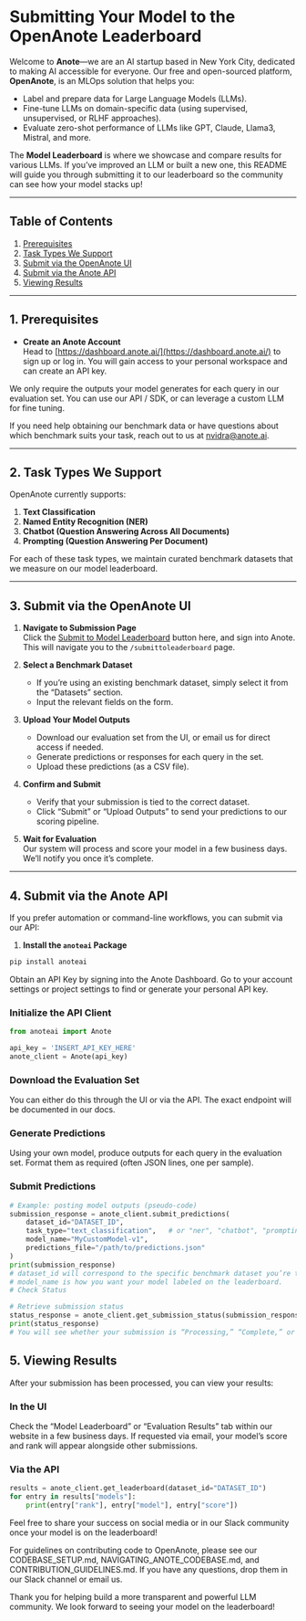 # Submitting Your Model to the OpenAnote Leaderboard

Welcome to **Anote**—we are an AI startup based in New York City, dedicated to making AI accessible for everyone. Our free and open-sourced platform, **OpenAnote**, is an MLOps solution that helps you:

- Label and prepare data for Large Language Models (LLMs).  
- Fine-tune LLMs on domain-specific data (using supervised, unsupervised, or RLHF approaches).
- Evaluate zero-shot performance of LLMs like GPT, Claude, Llama3, Mistral, and more.  

The **Model Leaderboard** is where we showcase and compare results for various LLMs. If you’ve improved an LLM or built a new one, this README will guide you through submitting it to our leaderboard so the community can see how your model stacks up!

---

## Table of Contents

1. [Prerequisites](#prerequisites)  
2. [Task Types We Support](#task-types-we-support)  
3. [Submit via the OpenAnote UI](#submit-via-the-openanote-ui)  
4. [Submit via the Anote API](#submit-via-the-anote-api)  
5. [Viewing Results](#viewing-results)  

---

## 1. Prerequisites

- **Create an Anote Account**  
Head to [https://dashboard.anote.ai/](https://dashboard.anote.ai/) to sign up or log in. You will gain access to your personal workspace and can create an API key.

We only require the outputs your model generates for each query in our evaluation set. You can use our API / SDK, or can leverage a custom LLM for fine tuning.

If you need help obtaining our benchmark data or have questions about which benchmark suits your task, reach out to us at [nvidra@anote.ai](mailto:nvidra@anote.ai).

---

## 2. Task Types We Support

OpenAnote currently supports:

1. **Text Classification**  
2. **Named Entity Recognition (NER)**  
3. **Chatbot (Question Answering Across All Documents)**  
4. **Prompting (Question Answering Per Document)**  

For each of these task types, we maintain curated benchmark datasets that we measure on our model leaderboard.

---

## 3. Submit via the OpenAnote UI

1. **Navigate to Submission Page**  
   Click the [Submit to Model Leaderboard](https://anote.ai/leaderboard) button here, and sign into Anote. This will navigate you to the `/submittoleaderboard` page.

2. **Select a Benchmark Dataset**  
   - If you’re using an existing benchmark dataset, simply select it from the “Datasets” section.
   - Input the relevant fields on the form.  

3. **Upload Your Model Outputs**  
   - Download our evaluation set from the UI, or email us for direct access if needed.  
   - Generate predictions or responses for each query in the set.  
   - Upload these predictions (as a CSV file).  

5. **Confirm and Submit**  
   - Verify that your submission is tied to the correct dataset.  
   - Click “Submit” or “Upload Outputs” to send your predictions to our scoring pipeline.

6. **Wait for Evaluation**  
   Our system will process and score your model in a few business days. We’ll notify you once it’s complete.

---

## 4. Submit via the Anote API

If you prefer automation or command-line workflows, you can submit via our API:

1. **Install the `anoteai` Package**  
``` python
pip install anoteai
```

Obtain an API Key by signing into the Anote Dashboard. Go to your account settings or project settings to find or generate your personal API key.

### Initialize the API Client

```python
from anoteai import Anote

api_key = 'INSERT_API_KEY_HERE'
anote_client = Anote(api_key)
```

### Download the Evaluation Set
You can either do this through the UI or via the API. The exact endpoint will be documented in our docs.

### Generate Predictions
Using your own model, produce outputs for each query in the evaluation set. Format them as required (often JSON lines, one per sample).

### Submit Predictions

``` python
# Example: posting model outputs (pseudo-code)
submission_response = anote_client.submit_predictions(
    dataset_id="DATASET_ID",
    task_type="text_classification",   # or "ner", "chatbot", "prompting"
    model_name="MyCustomModel-v1",
    predictions_file="/path/to/predictions.json"
)
print(submission_response)
# dataset_id will correspond to the specific benchmark dataset you’re targeting.
# model_name is how you want your model labeled on the leaderboard.
# Check Status

# Retrieve submission status
status_response = anote_client.get_submission_status(submission_response["submission_id"])
print(status_response)
# You will see whether your submission is “Processing,” “Complete,” or if there were errors.
```

## 5. Viewing Results
After your submission has been processed, you can view your results:

### In the UI
Check the “Model Leaderboard” or “Evaluation Results” tab within our website in a few business days. If requested via email, your model’s score and rank will appear alongside other submissions.

### Via the API

``` python
results = anote_client.get_leaderboard(dataset_id="DATASET_ID")
for entry in results["models"]:
    print(entry["rank"], entry["model"], entry["score"])
```
Feel free to share your success on social media or in our Slack community once your model is on the leaderboard!

For guidelines on contributing code to OpenAnote, please see our CODEBASE_SETUP.md, NAVIGATING_ANOTE_CODEBASE.md, and CONTRIBUTION_GUIDELINES.md. If you have any questions, drop them in our Slack channel or email us.

Thank you for helping build a more transparent and powerful LLM community. We look forward to seeing your model on the leaderboard!
